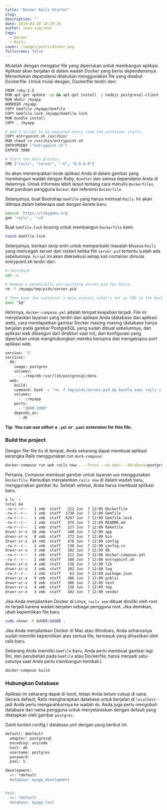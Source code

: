 ```yaml
---
title: "Docker Rails Starter"
slug:
description: ""
date: 2019-03-30 18:29:25
author: iman-sugirman
tags:
  - Docker
  - Rails
cover: /images/posts/docker.png
fullscreen: false
---
```

Mulailah dengan mengatur file yang diperlukan untuk membangun aplikasi. Aplikasi akan berjalan di dalam wadah Docker yang berisi dependensinya. Menentukan dependensi dilakukan menggunakan file yang disebut Dockerfile. Untuk mulai dengan, Dockerfile terdiri dari:

```bash
FROM ruby:2.5
RUN apt-get update -qq && apt-get install -y nodejs postgresql-client
RUN mkdir /myapp
WORKDIR /myapp
COPY Gemfile /myapp/Gemfile
COPY Gemfile.lock /myapp/Gemfile.lock
RUN bundle install
COPY . /myapp

# Add a script to be executed every time the container starts.
COPY entrypoint.sh /usr/bin/
RUN chmod +x /usr/bin/entrypoint.sh
ENTRYPOINT ["entrypoint.sh"]
EXPOSE 3000

# Start the main process.
CMD ["rails", "server", "-b", "0.0.0.0"]
```

Itu akan menempatkan kode aplikasi Anda di dalam gambar yang membangun wadah dengan Ruby, `Bundler` dan semua dependensi Anda di dalamnya. Untuk informasi lebih lanjut tentang cara menulis `Dockerfiles`, lihat panduan pengguna `Docker` dan referensi `Dockerfile`.

Selanjutnya, buat Bootstrap `Gemfile` yang hanya memuat `Rails`. Ini akan ditimpa dalam beberapa saat dengan kereta baru.

```bash
source 'https://rubygems.org'
gem 'rails', '~>5'
```
Buat `Gemfile.lock` kosong untuk membangun `Dockerfile` kami.

```bash
touch Gemfile.lock
```

Selanjutnya, berikan skrip entri untuk memperbaiki masalah khusus `Rails` yang mencegah server dari restart ketika file `server.pid` tertentu sudah ada sebelumnya. `Script` ini akan dieksekusi setiap kali container dimulai. entrypoint.sh terdiri dari:

```bash
#!/bin/bash
set -e

# Remove a potentially pre-existing server.pid for Rails.
rm -f /myapp/tmp/pids/server.pid

# Then exec the container's main process (what's set as CMD in the Dockerfile).
exec "$@"
```

Akhirnya, `docker-compose.yml` adalah tempat keajaiban terjadi. File ini menjelaskan layanan yang terdiri dari aplikasi Anda (database dan aplikasi web), cara mendapatkan gambar Docker masing-masing (database hanya berjalan pada gambar PostgreSQL yang sudah dibuat sebelumnya, dan aplikasi web dibangun dari direktori saat ini), dan konfigurasi yang diperlukan untuk menghubungkan mereka bersama dan mengekspos port aplikasi web.

```bash
version: '3'
services:
  db:
    image: postgres
    volumes:
      - ./tmp/db:/var/lib/postgresql/data
  web:
    build: .
    command: bash -c "rm -f tmp/pids/server.pid && bundle exec rails s -p 3000 -b '0.0.0.0'"
    volumes:
      - .:/myapp
    ports:
      - "3000:3000"
    depends_on:
      - db
```

**Tip: You can use either a `.yml` or `.yaml` extension for this file.**

### Build the project

Dengan file-file itu di tempat, Anda sekarang dapat membuat aplikasi kerangka Rails menggunakan run `dock-compose`:

```bash
docker-compose run web rails new . --force --no-deps --database=postgresql
```
Pertama, Compose membuat gambar untuk layanan `web` menggunakan `Dockerfile`. Kemudian menjalankan `rails new` di dalam wadah baru, menggunakan gambar itu. Setelah selesai, Anda harus membuat aplikasi baru.

```bash
$ ls -l
total 64
-rw-r--r--   1 vmb  staff   222 Jun  7 12:05 Dockerfile
-rw-r--r--   1 vmb  staff  1738 Jun  7 12:09 Gemfile
-rw-r--r--   1 vmb  staff  4297 Jun  7 12:09 Gemfile.lock
-rw-r--r--   1 vmb  staff   374 Jun  7 12:09 README.md
-rw-r--r--   1 vmb  staff   227 Jun  7 12:09 Rakefile
drwxr-xr-x  10 vmb  staff   340 Jun  7 12:09 app
drwxr-xr-x   8 vmb  staff   272 Jun  7 12:09 bin
drwxr-xr-x  14 vmb  staff   476 Jun  7 12:09 config
-rw-r--r--   1 vmb  staff   130 Jun  7 12:09 config.ru
drwxr-xr-x   3 vmb  staff   102 Jun  7 12:09 db
-rw-r--r--   1 vmb  staff   211 Jun  7 12:06 docker-compose.yml
-rw-r--r--   1 vmb  staff   184 Jun  7 12:08 entrypoint.sh
drwxr-xr-x   4 vmb  staff   136 Jun  7 12:09 lib
drwxr-xr-x   3 vmb  staff   102 Jun  7 12:09 log
-rw-r--r--   1 vmb  staff    63 Jun  7 12:09 package.json
drwxr-xr-x   9 vmb  staff   306 Jun  7 12:09 public
drwxr-xr-x   9 vmb  staff   306 Jun  7 12:09 test
drwxr-xr-x   4 vmb  staff   136 Jun  7 12:09 tmp
drwxr-xr-x   3 vmb  staff   102 Jun  7 12:09 vendor
```

Jika Anda menjalankan Docker di Linux, `rails new` dibuat dimiliki oleh root. Ini terjadi karena wadah berjalan sebagai pengguna root. Jika demikian, ubah kepemilikan file baru.

```bash
sudo chown -R $USER:$USER .
```

Jika Anda menjalankan Docker di Mac atau Windows, Anda seharusnya sudah memiliki kepemilikan atas semua file, termasuk yang dihasilkan oleh rails baru.

Sekarang Anda memiliki `Gemfile` baru, Anda perlu membuat gambar lagi. (Ini, dan perubahan pada `Gemfile` atau Dockerfile, harus menjadi satu-satunya saat Anda perlu membangun kembali.)

```bash
docker-compose build
```
### Hubungkan Database

Aplikasi ini sekarang dapat di-boot, tetapi Anda belum cukup di sana. Secara default, Rails mengharapkan database untuk berjalan di `localhost` - jadi Anda perlu mengarahkannya ke wadah `db`. Anda juga perlu mengubah database dan nama pengguna untuk menyelaraskan dengan default yang ditetapkan oleh gambar `postgres`.

Ganti konten config / database.yml dengan yang berikut ini:

```bash
default: &default
  adapter: postgresql
  encoding: unicode
  host: db
  username: postgres
  password:
  pool: 5

development:
  <<: *default
  database: myapp_development


test:
  <<: *default
  database: myapp_test
```
